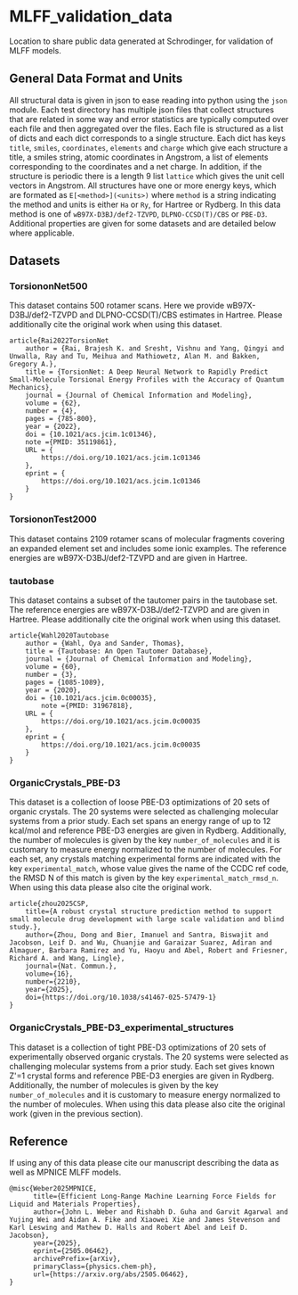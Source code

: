 # MLFF_validation_data
Location to share public data generated at Schrodinger, for validation of MLFF models.

## General Data Format and Units

All structural data is given in json to ease reading into python using the `json` module.  Each test directory has multiple json files that collect structures that are related in some way and error statistics are typically computed over each file and then aggregated over the files.  Each file is structured as a list of dicts and each dict corresponds to a single structure.  Each dict has keys `title`, `smiles`, `coordinates`, `elements` and `charge` which give each structure a title, a smiles string, atomic coordinates in Angstrom, a list of elements corresponding to the coordinates and a net charge.  In addition, if the structure is periodic there is a length 9 list `lattice` which gives the unit cell vectors in Angstrom.  All structures have one or more energy keys, which are formated as `E[<method>](<units>)` where `method` is a string indicating the method and units is either `Ha` or `Ry`, for Hartree or Rydberg.  In this data method is one of `wB97X-D3BJ/def2-TZVPD`, `DLPNO-CCSD(T)/CBS` or `PBE-D3`.  Additional properties are given for some datasets and are detailed below where applicable.

## Datasets

### TorsiononNet500

This dataset contains 500 rotamer scans.  Here we provide wB97X-D3BJ/def2-TZVPD and DLPNO-CCSD(T)/CBS estimates in Hartree.  Please additionally cite the original work when using this dataset.

```
article{Rai2022TorsionNet
    author = {Rai, Brajesh K. and Sresht, Vishnu and Yang, Qingyi and Unwalla, Ray and Tu, Meihua and Mathiowetz, Alan M. and Bakken, Gregory A.},
    title = {TorsionNet: A Deep Neural Network to Rapidly Predict Small-Molecule Torsional Energy Profiles with the Accuracy of Quantum Mechanics},
    journal = {Journal of Chemical Information and Modeling},
    volume = {62},
    number = {4},
    pages = {785-800},
    year = {2022},
    doi = {10.1021/acs.jcim.1c01346},
    note ={PMID: 35119861},
    URL = {
        https://doi.org/10.1021/acs.jcim.1c01346
    },
    eprint = {
        https://doi.org/10.1021/acs.jcim.1c01346
    }
}
```

### TorsiononTest2000

This dataset contains 2109 rotamer scans of molecular fragments covering an expanded element set and includes some ionic examples.  The reference energies are wB97X-D3BJ/def2-TZVPD and are given in Hartree. 

### tautobase
This dataset contains a subset of the tautomer pairs in the tautobase set.   The reference energies are wB97X-D3BJ/def2-TZVPD and are given in Hartree.  Please additionally cite the original work when using this dataset. 

```
article{Wahl2020Tautobase
    author = {Wahl, Oya and Sander, Thomas},
    title = {Tautobase: An Open Tautomer Database},
    journal = {Journal of Chemical Information and Modeling},
    volume = {60},
    number = {3},
    pages = {1085-1089},
    year = {2020},
    doi = {10.1021/acs.jcim.0c00035},
        note ={PMID: 31967818},
    URL = {
        https://doi.org/10.1021/acs.jcim.0c00035
    },
    eprint = {
        https://doi.org/10.1021/acs.jcim.0c00035
    }
}
```

### OrganicCrystals_PBE-D3

This dataset is a collection of loose PBE-D3 optimizations of 20 sets of organic crystals.  The 20 systems were selected as challenging molecular systems from a prior study.  Each set spans an energy range of up to 12 kcal/mol and reference PBE-D3 energies are given in Rydberg.  Additionally, the number of molecules is given by the key `number_of_molecules` and it is customary to measure energy normalized to the number of molecules.  For each set, any crystals matching experimental forms are indicated with the key `experimental_match`, whose value gives the name of the CCDC ref code, the RMSD N of this match is given by the key `experimental_match_rmsd_n`.  When using this data please also cite the original work.

```
article{zhou2025CSP,
    title={A robust crystal structure prediction method to support small molecule drug development with large scale validation and blind study.},
    author={Zhou, Dong and Bier, Imanuel and Santra, Biswajit and Jacobson, Leif D. and Wu, Chuanjie and Garaizar Suarez, Adiran and Almaguer, Barbara Ramirez and Yu, Haoyu and Abel, Robert and Friesner, Richard A. and Wang, Lingle},
    journal={Nat. Commun.},
    volume={16},
    number={2210},
    year={2025},
    doi={https://doi.org/10.1038/s41467-025-57479-1}
}
```

### OrganicCrystals_PBE-D3_experimental_structures

This dataset is a collection of tight PBE-D3 optimizations of 20 sets of experimentally observed organic crystals.  The 20 systems were selected as challenging molecular systems from a prior study.  Each set gives known Z'=1 crystal forms and reference PBE-D3 energies are given in Rydberg.  Additionally, the number of molecules is given by the key `number_of_molecules` and it is customary to measure energy normalized to the number of molecules.  When using this data please also cite the original work (given in the previous section).

## Reference

If using any of this data please cite our manuscript describing the data as well as MPNICE MLFF models.

```
@misc{Weber2025MPNICE,
      title={Efficient Long-Range Machine Learning Force Fields for Liquid and Materials Properties}, 
      author={John L. Weber and Rishabh D. Guha and Garvit Agarwal and Yujing Wei and Aidan A. Fike and Xiaowei Xie and James Stevenson and Karl Leswing and Mathew D. Halls and Robert Abel and Leif D. Jacobson},
      year={2025},
      eprint={2505.06462},
      archivePrefix={arXiv},
      primaryClass={physics.chem-ph},
      url={https://arxiv.org/abs/2505.06462}, 
}
```
